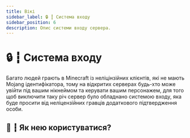 ```yaml
---
title: Вікі
sidebar_label: 🔒 ┇ Система входу
sidebar_position: 6
description: Опис системи входу сервера.
---
```

# 🔒 ┇ Система входу

Багато людей грають в Minecraft із неліцінзійних клієнтів, які не мають Mojang ідентифікатора, тому на відкритих серверах будь-хто може увійти під вашим нікнеймом та керувати вашим персонажем, для того щоб виключити таку річ сервер було обладнано системою входу, яка буде просити від неліцензійних гравців додаткового підтвердження особи.

## 🧩 ┇ Як нею користуватися?
